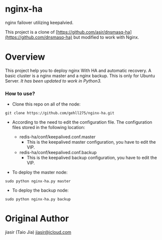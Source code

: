# nginx-ha
nginx failover utilizing keepalvied.

This project is a clone of [https://github.com/asir/dnsmasq-ha](https://github.com/dnsmasq-ha) but modified to work with Nginx.

# Overview
This project help you to deploy nginx With HA and automatic recovery. A basic cluster is a nginx master and a nginx backup. This is only for Ubuntu Server. *It has been updated to work in Python3.*

### How to use?
* Clone this repo on all of the node:
```
git clone https://github.com/gehll275/nginx-ha.git
```

* According to the need to edit the configuration file. The configuration files stored in the following location:
  * redis-ha/conf/keepalived.conf.master
    - This is the keepalived master configuration, you have to edit the VIP.
  * redis-ha/conf/keepalived.conf.backup
    - This is the keepalived backup configuration, you have to edit the VIP.

* To deploy the master node:
```
sudo python nginx-ha.py master
```

* To deploy the backup node:
```
sudo python nginx-ha.py backup
```
# Original Author
jiasir (Taio Jia) <jiasir@icloud.com>
